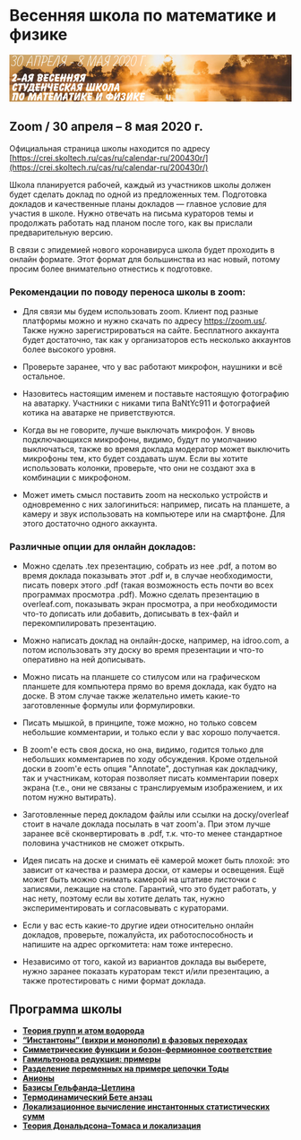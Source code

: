 # Весенняя школа по математике и физике

![Весенняя школа по математике и физике](./conf200430.jpg)

## Zoom / 30 апреля – 8 мая 2020 г.

Официальная страница школы находится по адресу [https://crei.skoltech.ru/cas/ru/calendar-ru/200430r/](https://crei.skoltech.ru/cas/ru/calendar-ru/200430r/)

Школа планируется рабочей, каждый из участников школы должен будет сделать доклад по одной из предложенных тем. Подготовка докладов и качественные планы докладов — главное условие для участия в школе. Нужно отвечать на письма кураторов темы и продолжать работать над планом после того, как вы прислали предварительную версию.

В связи с эпидемией нового коронавируса школа будет проходить в онлайн формате. Этот формат для большинства из нас новый, потому просим более внимательно отнестись к подготовке.


### Рекомендации по поводу переноса школы в zoom:

- Для связи мы будем использовать zoom. Клиент под разные платформы можно и нужно скачать по адресу <https://zoom.us/>. Также нужно зарегистрироваться на сайте. Бесплатного аккаунта будет достаточно, так как у организаторов есть несколько аккаунтов более высокого уровня.

- Проверьте заранее, что у вас работают микрофон, наушники и всё остальное.

- Назовитесь настоящим именем и поставьте настоящую фотографию на аватарку. Участники с никами типа BaNtYc911 и фотографией котика на аватарке не приветствуются.

- Когда вы не говорите, лучше выключать микрофон. У вновь подключающихся микрофоны, видимо, будут по умолчанию выключаться, также во время доклада модератор может выключить микрофоны тем, кто будет создавать шум. Если вы хотите использовать колонки, проверьте, что они не создают эха в комбинации с микрофоном.

- Может иметь смысл поставить zoom на несколько устройств и одновременно с них залогиниться: например, писать на планшете, а камеру и звук использовать на компьютере или на смартфоне. Для этого достаточно одного аккаунта.

### Различные опции для онлайн докладов:

- Можно сделать .tex презентацию, собрать из нее .pdf, а потом во время доклада показывать этот .pdf и, в случае необходимости, писать поверх этого .pdf (такая возможность есть почти во всех программах просмотра .pdf). Можно сделать презентацию в overleaf.com, показывать экран просмотра, а при необходимости что-то дописать или добавить, дописывать в tex-файл и перекомпилировать презентацию.

- Можно написать доклад на онлайн-доске, например, на idroo.com, а потом использовать эту доску во время презентации и что-то оперативно на ней дописывать.

- Можно писать на планшете со стилусом или на графическом планшете для компьютера прямо во время доклада, как будто на доске. В этом случае также желательно иметь какие-то заготовленные формулы или формулировки.

- Писать мышкой, в принципе, тоже можно, но только совсем небольшие комментарии, и только если у вас хорошо получается.

- В zoom'е есть своя доска, но она, видимо, годится только для небольших комментариев по ходу обсуждения. Кроме отдельной доски в zoom'е есть опция "Annotate", доступная как докладчику, так и участникам, которая позволяет писать комментарии поверх экрана (т.е., они не связаны с транслируемым изображением, и их потом нужно вытирать).

- Заготовленные перед докладом файлы или ссылки на доску/overleaf стоит в начале доклада посылать в чат zoom'а. При этом лучше заранее всё сконвертировать в .pdf, т.к. что-то менее стандартное половина участников не сможет открыть.

- Идея писать на доске и снимать её камерой может быть плохой: это зависит от качества и размера доски, от камеры и освещения. Ещё может быть можно снимать камерой на штативе листочки с записями, лежащие на столе. Гарантий, что это будет работать, у нас нету, поэтому если вы хотите делать так, нужно экспериментировать и согласовывать с кураторами.

- Если у вас есть какие-то другие идеи относительно онлайн докладов, проверьте, пожалуйста, их работоспособность и напишите на адрес оргкомитета: нам тоже интересно.

- Независимо от того, какой из вариантов доклада вы выберете, нужно заранее показать кураторам текст и/или презентацию, а также протестировать с ними формат доклада.



## Программа школы
- [__Теория групп и атом водорода__](./hydrogen.md)
- [__“Инстантоны” (вихри и монополи) в фазовых переходах__](./BKT.md)
- [__Симметрические функции и бозон-фермионное соответствие__](./boson_fermion.md)
- [__Гамильтонова редукция: примеры__](./hamiltonian_reduction.md)
- [__Разделение переменных на примере цепочки Тоды__](./sep_var.md)
- [__Анионы__](./anyons.md)
- [__Базисы Гельфанда–Цетлина__](./Gelfand_Tsetlin.md)
- [__Термодинамический Бете анзац__](./tba.md)
- [__Локализационное вычисление инстантонных статистических сумм__](./localization.md)
- [__Теория Дональдсона–Томаса и локализация__](./DT.md)


